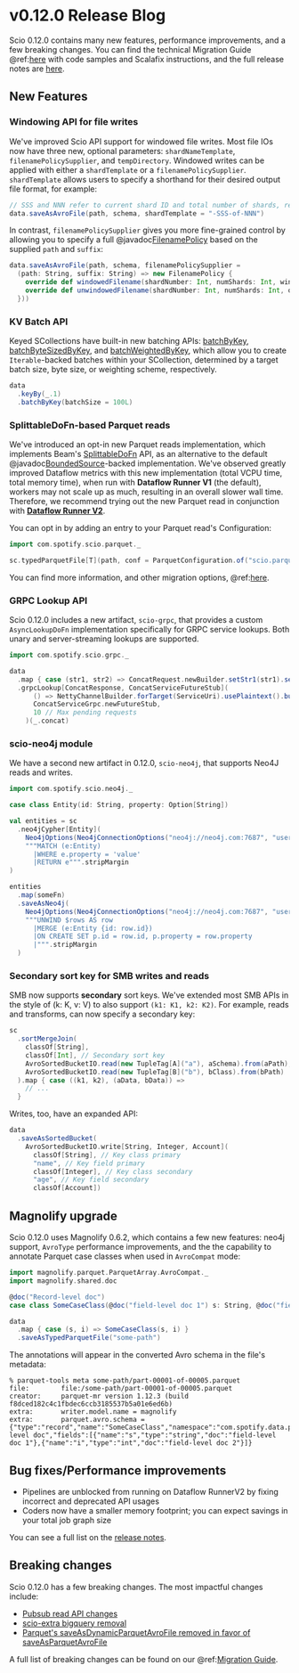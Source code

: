 # v0.12.0 Release Blog

Scio 0.12.0 contains many new features, performance improvements, and a few breaking changes.
You can find the technical Migration Guide @ref:[here](../migrations/v0.12.0-Migration-Guide.md) with
code samples and Scalafix instructions, and the full release notes are [here](https://github.com/spotify/scio/releases/tag/v0.12.0).

## New Features

### Windowing API for file writes
We've improved Scio API support for windowed file writes. Most file IOs now have three new, optional parameters: `shardNameTemplate`, `filenamePolicySupplier`, and `tempDirectory`.
Windowed writes can be applied with either a `shardTemplate` or a `filenamePolicySupplier`. `shardTemplate` allows users to
specify a shorthand for their desired output file format, for example:

```scala
// SSS and NNN refer to current shard ID and total number of shards, respectively 
data.saveAsAvroFile(path, schema, shardTemplate = "-SSS-of-NNN")
```

In contrast, `filenamePolicySupplier` gives you more fine-grained control by allowing you to specify a full @javadoc[FilenamePolicy](org.apache.beam.sdk.io.FileBasedSink.FilenamePolicy)
based on the supplied `path` and `suffix`:

```scala
data.saveAsAvroFile(path, schema, filenamePolicySupplier =
  (path: String, suffix: String) => new FilenamePolicy {
    override def windowedFilename(shardNumber: Int, numShards: Int, window: BoundedWindow, paneInfo: PaneInfo, outputFileHints: FileBasedSink.OutputFileHints): ResourceId = ???
    override def unwindowedFilename(shardNumber: Int, numShards: Int, outputFileHints: FileBasedSink.OutputFileHints): ResourceId = ???
  }))
```

### KV Batch API

Keyed SCollections have built-in new batching APIs: [batchByKey](https://github.com/spotify/scio/blob/v0.12.0/scio-core/src/main/scala/com/spotify/scio/values/PairSCollectionFunctions.scala#L762),
[batchByteSizedByKey](https://github.com/spotify/scio/blob/v0.12.0/scio-core/src/main/scala/com/spotify/scio/values/PairSCollectionFunctions.scala#L793), and
[batchWeightedByKey](https://github.com/spotify/scio/blob/v0.12.0/scio-core/src/main/scala/com/spotify/scio/values/PairSCollectionFunctions.scala#L824),
which allow you to create `Iterable`-backed batches within your SCollection, determined by a target batch size, byte size, or weighting scheme, respectively.

```scala
data
  .keyBy(_.1)
  .batchByKey(batchSize = 100L)
```

### SplittableDoFn-based Parquet reads
We've introduced an opt-in new Parquet reads implementation, which implements Beam's [SplittableDoFn](https://beam.apache.org/blog/splittable-do-fn/) API,
as an alternative to the default @javadoc[BoundedSource](org.apache.beam.sdk.io.BoundedSource)-backed implementation. We've observed greatly improved Dataflow
metrics with this new implementation (total VCPU time, total memory time), when run with **Dataflow Runner V1** (the default),
workers may not scale up as much, resulting in an overall slower wall time. Therefore, we recommend trying out the new Parquet read
in conjunction with [**Dataflow Runner V2**](https://cloud.google.com/dataflow/docs/guides/deploying-a-pipeline#dataflow-runner-v2).

You can opt in by adding an entry to your Parquet read's Configuration:

```scala
import com.spotify.scio.parquet._

sc.typedParquetFile[T](path, conf = ParquetConfiguration.of("scio.parquet.read.useSplittableDoFn" -> true))
```

You can find more information, and other migration options, @ref:[here](../migrations/v0.12.0-Migration-Guide.md#parquet-reads).

### GRPC Lookup API
Scio 0.12.0 includes a new artifact, `scio-grpc`, that provides a custom `AsyncLookupDoFn` implementation specifically for GRPC service lookups.
Both unary and server-streaming lookups are supported.

```scala
import com.spotify.scio.grpc._

data
  .map { case (str1, str2) => ConcatRequest.newBuilder.setStr1(str1).setStr2(str2).build)
  .grpcLookup[ConcatResponse, ConcatServiceFutureStub](
      () => NettyChannelBuilder.forTarget(ServiceUri).usePlaintext().build(),
      ConcatServiceGrpc.newFutureStub,
      10 // Max pending requests
    )(_.concat)
```

### scio-neo4j module

We have a second new artifact in 0.12.0, `scio-neo4j`, that supports Neo4J reads and writes.

```scala
import com.spotify.scio.neo4j._

case class Entity(id: String, property: Option[String])

val entities = sc
  .neo4jCypher[Entity](
    Neo4jOptions(Neo4jConnectionOptions("neo4j://neo4j.com:7687", "username", "password")),
    """MATCH (e:Entity)
      |WHERE e.property = 'value'
      |RETURN e""".stripMargin
)

entities
  .map(someFn)
  .saveAsNeo4j(
    Neo4jOptions(Neo4jConnectionOptions("neo4j://neo4j.com:7687", "username", "password")),
    """UNWIND $rows AS row
      |MERGE (e:Entity {id: row.id})
      |ON CREATE SET p.id = row.id, p.property = row.property
      |""".stripMargin
  )
```

### Secondary sort key for SMB writes and reads

SMB now supports **secondary** sort keys. We've extended most SMB APIs in the style of (k: K, v: V) to also support `(k1: K1, k2: K2)`.
For example, reads and transforms, can now specify a secondary key:

```scala
sc
  .sortMergeJoin(
    classOf[String],
    classOf[Int], // Secondary sort key
    AvroSortedBucketIO.read(new TupleTag[A]("a"), aSchema).from(aPath),
    AvroSortedBucketIO.read(new TupleTag[B]("b"), bClass).from(bPath)
  ).map { case ((k1, k2), (aData, bData)) =>
    // ...
  }
```

Writes, too, have an expanded API:

```scala
data
  .saveAsSortedBucket(
    AvroSortedBucketIO.write[String, Integer, Account](
      classOf[String], // Key class primary
      "name", // Key field primary
      classOf[Integer], // Key class secondary
      "age", // Key field secondary
      classOf[Account])
```

## Magnolify upgrade
Scio 0.12.0 uses Magnolify 0.6.2, which contains a few new features: neo4j support, `AvroType` performance improvements,
and the the capability to annotate Parquet case classes when used in `AvroCompat` mode:

```scala
import magnolify.parquet.ParquetArray.AvroCompat._
import magnolify.shared.doc

@doc("Record-level doc")
case class SomeCaseClass(@doc("field-level doc 1") s: String, @doc("field-level doc 2") i: Int)

data
  .map { case (s, i) => SomeCaseClass(s, i) }
  .saveAsTypedParquetFile("some-path")
```

The annotations will appear in the converted Avro schema in the file's metadata:

```shell
% parquet-tools meta some-path/part-00001-of-00005.parquet 
file:        file:/some-path/part-00001-of-00005.parquet 
creator:     parquet-mr version 1.12.3 (build f8dced182c4c1fbdec6ccb3185537b5a01e6ed6b) 
extra:       writer.model.name = magnolify 
extra:       parquet.avro.schema = {"type":"record","name":"SomeCaseClass","namespace":"com.spotify.data.parquet","doc":"Record-level doc","fields":[{"name":"s","type":"string","doc":"field-level doc 1"},{"name":"i","type":"int","doc":"field-level doc 2"}]} 
```

## Bug fixes/Performance improvements

- Pipelines are unblocked from running on Dataflow RunnerV2 by fixing incorrect and deprecated API usages
- Coders now have a smaller memory footprint; you can expect savings in your total job graph size

You can see a full list on the [release notes](https://github.com/spotify/scio/releases/tag/v0.12.0).

## Breaking changes

Scio 0.12.0 has a few breaking changes. The most impactful changes include:

- [Pubsub read API changes](https://spotify.github.io/scio/migrations/v0.12.0-Migration-Guide.html#removal-of-com-spotify-scio-pubsub-specializations)
- [scio-extra bigquery removal](https://spotify.github.io/scio/migrations/v0.12.0-Migration-Guide.html#com-spotify-scio-extra-bigquery-removal)
- [Parquet's saveAsDynamicParquetAvroFile removed in favor of saveAsParquetAvroFile](https://spotify.github.io/scio/migrations/v0.12.0-Migration-Guide.html#parquetio-saveasdynamicparquetavrofile-saveasparquetavrofile)

A full list of breaking changes can be found on our @ref:[Migration Guide](../migrations/v0.12.0-Migration-Guide.md).